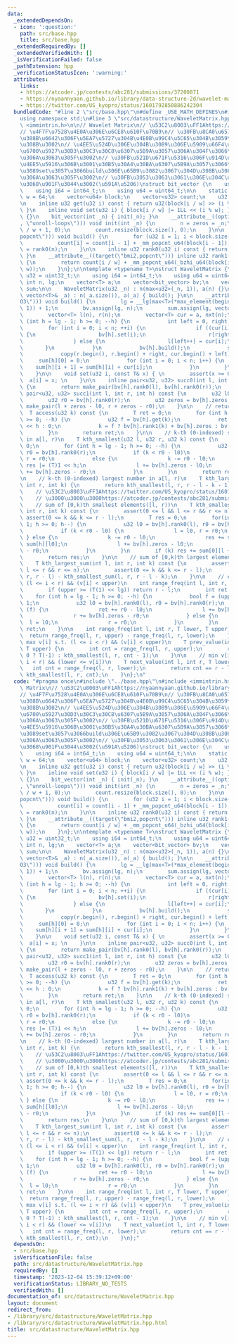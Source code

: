 ```yaml
---
data:
  _extendedDependsOn:
  - icon: ':question:'
    path: src/base.hpp
    title: src/base.hpp
  _extendedRequiredBy: []
  _extendedVerifiedWith: []
  _isVerificationFailed: false
  _pathExtension: hpp
  _verificationStatusIcon: ':warning:'
  attributes:
    links:
    - https://atcoder.jp/contests/abc281/submissions/37200871
    - https://nyaannyaan.github.io/library/data-structure-2d/wavelet-matrix.hpp
    - https://twitter.com/US_kyopro/status/1601792850886242304
  bundledCode: "#line 2 \"src/base.hpp\"\n#define _USE_MATH_DEFINES\n#include <bits/stdc++.h>\n\
    using namespace std;\n#line 3 \"src/datastructure/WaveletMatrix.hpp\"\n#include\
    \ <immintrin.h>\n\n// Wavelet Matrix\n// \u53C2\u8003\uFF1Ahttps://nyaannyaan.github.io/library/data-structure-2d/wavelet-matrix.hpp\n\
    // \u4F7F\u7528\u4E0A\u306E\u6CE8\u610F\u70B9\n// \u30FB\u8CA0\u6570\u304C\u3042\
    \u308B\u6642\u306F\u5EA7\u5727\u304B\u4E0B\u99C4\u5C65\u304B\u3059\u304B\u3059\
    \u308B\u3002\n// \u4EE5\u524D\u306E\u304B\u3089\u306E\u5909\u66F4\u70B9\n// \u30FB\
    \u6700\u5927\u30D3\u30C3\u30C8\u6307\u5B9A\u3057\u306A\u304F\u3066\u3088\u304F\
    \u306A\u3063\u305F\u3002\n// \u30FB\u521D\u671F\u5316\u306F\u914D\u5217\u6E21\u3059\
    \u4EE5\u5916\u306B\u3001\u30B5\u30A4\u30BA\u6307\u5B9A\u3057\u3066\u5F8C\u304B\
    \u3089set\u3057\u3066build\u306E\u65B9\u3082\u3067\u304D\u308B\u3088\u3046\u306B\
    \u306A\u3063\u305F\u3002\n// \u30FB\u3053\u3063\u3061\u306E\u304C\u3061\u3087\u3063\
    \u3068\u901F\u3044\u3002(\u591A\u5206)\nstruct bit_vector {\n    using u32 = uint32_t;\n\
    \    using i64 = int64_t;\n    using u64 = uint64_t;\n\n    static constexpr u32\
    \ w = 64;\n    vector<u64> block;\n    vector<u32> count;\n    u32 n, zeros;\n\
    \n    inline u32 get(u32 i) const { return u32(block[i / w] >> (i % w)) & 1u;\
    \ }\n    inline void set(u32 i) { block[i / w] |= 1LL << (i % w); }\n\n    bit_vector()\
    \ {}\n    bit_vector(int _n) { init(_n); }\n    __attribute__((optimize(\"O3\"\
    , \"unroll-loops\"))) void init(int _n) {\n        n = zeros = _n;\n        block.resize(n\
    \ / w + 1, 0);\n        count.resize(block.size(), 0);\n    }\n\n    __attribute__((target(\"\
    popcnt\"))) void build() {\n        for (u32 i = 1; i < block.size(); ++i)\n \
    \           count[i] = count[i - 1] + _mm_popcnt_u64(block[i - 1]);\n        zeros\
    \ = rank0(n);\n    }\n\n    inline u32 rank0(u32 i) const { return i - rank1(i);\
    \ }\n    __attribute__((target(\"bmi2,popcnt\"))) inline u32 rank1(u32 i) const\
    \ {\n        return count[i / w] + _mm_popcnt_u64(_bzhi_u64(block[i / w], i %\
    \ w));\n    }\n};\n\ntemplate <typename T>\nstruct WaveletMatrix {\n    using\
    \ u32 = uint32_t;\n    using i64 = int64_t;\n    using u64 = uint64_t;\n\n   \
    \ int n, lg;\n    vector<T> a;\n    vector<bit_vector> bv;\n    vector<vector<T>>\
    \ sum;\n\n    WaveletMatrix(u32 _n) : n(max<u32>(_n, 1)), a(n) {}\n    WaveletMatrix(const\
    \ vector<T>& _a) : n(_a.size()), a(_a) { build(); }\n\n    __attribute__((optimize(\"\
    O3\"))) void build() {\n        lg = __lg(max<T>(*max_element(begin(a), end(a)),\
    \ 1)) + 1;\n        bv.assign(lg, n);\n        sum.assign(lg, vector<T>(n + 1));\n\
    \        vector<T> l(n), r(n);\n        vector<T> cur = a, nxt(n);\n        for\
    \ (int h = lg - 1; h >= 0; --h) {\n            int left = 0, right = 0;\n    \
    \        for (int i = 0; i < n; ++i) {\n                if ((cur[i] >> h) & 1)\
    \ {\n                    bv[h].set(i);\n                    r[right++] = cur[i];\n\
    \                } else {\n                    l[left++] = cur[i];\n         \
    \       }\n            }\n            bv[h].build();\n            swap(cur, l);\n\
    \            copy(r.begin(), r.begin() + right, cur.begin() + left);\n       \
    \     sum[h][0] = 0;\n            for (int i = 0; i < n; i++) {\n            \
    \    sum[h][i + 1] = sum[h][i] + cur[i];\n            }\n        }\n        return;\n\
    \    }\n\n    void set(u32 i, const T& x) { \n        assert(x >= 0);\n      \
    \  a[i] = x; \n    }\n\n    inline pair<u32, u32> succ0(int l, int r, int h) const\
    \ {\n        return make_pair(bv[h].rank0(l), bv[h].rank0(r));\n    }\n\n    inline\
    \ pair<u32, u32> succ1(int l, int r, int h) const {\n        u32 l0 = bv[h].rank0(l);\n\
    \        u32 r0 = bv[h].rank0(r);\n        u32 zeros = bv[h].zeros;\n        return\
    \ make_pair(l + zeros - l0, r + zeros - r0);\n    }\n\n    // return a[k]\n  \
    \  T access(u32 k) const {\n        T ret = 0;\n        for (int h = lg - 1; h\
    \ >= 0; --h) {\n            u32 f = bv[h].get(k);\n            ret |= f ? T(1)\
    \ << h : 0;\n            k = f ? bv[h].rank1(k) + bv[h].zeros : bv[h].rank0(k);\n\
    \        }\n        return ret;\n    }\n\n    // k-th (0-indexed) smallest number\
    \ in a[l, r)\n    T kth_smallest(u32 l, u32 r, u32 k) const {\n        T res =\
    \ 0;\n        for (int h = lg - 1; h >= 0; --h) {\n            u32 l0 = bv[h].rank0(l),\
    \ r0 = bv[h].rank0(r);\n            if (k < r0 - l0)\n                l = l0,\
    \ r = r0;\n            else {\n                k -= r0 - l0;\n               \
    \ res |= (T)1 << h;\n                l += bv[h].zeros - l0;\n                r\
    \ += bv[h].zeros - r0;\n            }\n        }\n        return res;\n    }\n\
    \n    // k-th (0-indexed) largest number in a[l, r)\n    T kth_largest(int l,\
    \ int r, int k) {\n        return kth_smallest(l, r, r - l - k - 1);\n    }\n\n\
    \    // \u53C2\u8003\uFF1Ahttps://twitter.com/US_kyopro/status/1601792850886242304\n\
    \    // \u3000\u3000\u3000https://atcoder.jp/contests/abc281/submissions/37200871\n\
    \    // sum of [0,k)th smallest elements([l, r))\n    T kth_smallest_sum(int l,\
    \ int r, int k) const {\n        assert(0 <= l && l <= r && r <= n);\n       \
    \ assert(0 <= k && k <= r - l);\n        T res = 0;\n        for(int h = lg -\
    \ 1; h >= 0; h--) {\n            u32 l0 = bv[h].rank0(l), r0 = bv[h].rank0(r);\n\
    \            if (k < r0 - l0) {\n                l = l0, r = r0;\n           \
    \ } else {\n                k -= r0 - l0;\n                res += sum[h][r0] -\
    \ sum[h][l0];\n                l += bv[h].zeros - l0;\n                r += bv[h].zeros\
    \ - r0;\n            }\n        }\n        if (k) res += sum[0][l + k] - sum[0][l];\n\
    \        return res;\n    }\n\n    // sum of [0,k)th largest elements([l, r))\n\
    \    T kth_largest_sum(int l, int r, int k) const {\n        assert(0 <= l &&\
    \ l <= r && r <= n);\n        assert(0 <= k && k <= r - l);\n        return  kth_smallest_sum(l,\
    \ r, r - l) - kth_smallest_sum(l, r, r - l - k);\n    }\n\n    // count i s.t.\
    \ (l <= i < r) && (v[i] < upper)\n    int range_freq(int l, int r, T upper) {\n\
    \        if (upper >= (T(1) << lg)) return r - l;\n        int ret = 0;\n    \
    \    for (int h = lg - 1; h >= 0; --h) {\n            bool f = (upper >> h) &\
    \ 1;\n            u32 l0 = bv[h].rank0(l), r0 = bv[h].rank0(r);\n            if\
    \ (f) {\n                ret += r0 - l0;\n                l += bv[h].zeros - l0;\n\
    \                r += bv[h].zeros - r0;\n            } else {\n              \
    \  l = l0;\n                r = r0;\n            }\n        }\n        return\
    \ ret;\n    }\n\n    int range_freq(int l, int r, T lower, T upper) {\n      \
    \  return range_freq(l, r, upper) - range_freq(l, r, lower);\n    }\n\n    //\
    \ max v[i] s.t. (l <= i < r) && (v[i] < upper)\n    T prev_value(int l, int r,\
    \ T upper) {\n        int cnt = range_freq(l, r, upper);\n        return cnt ==\
    \ 0 ? T(-1) : kth_smallest(l, r, cnt - 1);\n    }\n\n    // min v[i] s.t. (l <=\
    \ i < r) && (lower <= v[i])\n    T next_value(int l, int r, T lower) {\n     \
    \   int cnt = range_freq(l, r, lower);\n        return cnt == r - l ? T(-1) :\
    \ kth_smallest(l, r, cnt);\n    }\n};\n"
  code: "#pragma once\n#include \"../base.hpp\"\n#include <immintrin.h>\n\n// Wavelet\
    \ Matrix\n// \u53C2\u8003\uFF1Ahttps://nyaannyaan.github.io/library/data-structure-2d/wavelet-matrix.hpp\n\
    // \u4F7F\u7528\u4E0A\u306E\u6CE8\u610F\u70B9\n// \u30FB\u8CA0\u6570\u304C\u3042\
    \u308B\u6642\u306F\u5EA7\u5727\u304B\u4E0B\u99C4\u5C65\u304B\u3059\u304B\u3059\
    \u308B\u3002\n// \u4EE5\u524D\u306E\u304B\u3089\u306E\u5909\u66F4\u70B9\n// \u30FB\
    \u6700\u5927\u30D3\u30C3\u30C8\u6307\u5B9A\u3057\u306A\u304F\u3066\u3088\u304F\
    \u306A\u3063\u305F\u3002\n// \u30FB\u521D\u671F\u5316\u306F\u914D\u5217\u6E21\u3059\
    \u4EE5\u5916\u306B\u3001\u30B5\u30A4\u30BA\u6307\u5B9A\u3057\u3066\u5F8C\u304B\
    \u3089set\u3057\u3066build\u306E\u65B9\u3082\u3067\u304D\u308B\u3088\u3046\u306B\
    \u306A\u3063\u305F\u3002\n// \u30FB\u3053\u3063\u3061\u306E\u304C\u3061\u3087\u3063\
    \u3068\u901F\u3044\u3002(\u591A\u5206)\nstruct bit_vector {\n    using u32 = uint32_t;\n\
    \    using i64 = int64_t;\n    using u64 = uint64_t;\n\n    static constexpr u32\
    \ w = 64;\n    vector<u64> block;\n    vector<u32> count;\n    u32 n, zeros;\n\
    \n    inline u32 get(u32 i) const { return u32(block[i / w] >> (i % w)) & 1u;\
    \ }\n    inline void set(u32 i) { block[i / w] |= 1LL << (i % w); }\n\n    bit_vector()\
    \ {}\n    bit_vector(int _n) { init(_n); }\n    __attribute__((optimize(\"O3\"\
    , \"unroll-loops\"))) void init(int _n) {\n        n = zeros = _n;\n        block.resize(n\
    \ / w + 1, 0);\n        count.resize(block.size(), 0);\n    }\n\n    __attribute__((target(\"\
    popcnt\"))) void build() {\n        for (u32 i = 1; i < block.size(); ++i)\n \
    \           count[i] = count[i - 1] + _mm_popcnt_u64(block[i - 1]);\n        zeros\
    \ = rank0(n);\n    }\n\n    inline u32 rank0(u32 i) const { return i - rank1(i);\
    \ }\n    __attribute__((target(\"bmi2,popcnt\"))) inline u32 rank1(u32 i) const\
    \ {\n        return count[i / w] + _mm_popcnt_u64(_bzhi_u64(block[i / w], i %\
    \ w));\n    }\n};\n\ntemplate <typename T>\nstruct WaveletMatrix {\n    using\
    \ u32 = uint32_t;\n    using i64 = int64_t;\n    using u64 = uint64_t;\n\n   \
    \ int n, lg;\n    vector<T> a;\n    vector<bit_vector> bv;\n    vector<vector<T>>\
    \ sum;\n\n    WaveletMatrix(u32 _n) : n(max<u32>(_n, 1)), a(n) {}\n    WaveletMatrix(const\
    \ vector<T>& _a) : n(_a.size()), a(_a) { build(); }\n\n    __attribute__((optimize(\"\
    O3\"))) void build() {\n        lg = __lg(max<T>(*max_element(begin(a), end(a)),\
    \ 1)) + 1;\n        bv.assign(lg, n);\n        sum.assign(lg, vector<T>(n + 1));\n\
    \        vector<T> l(n), r(n);\n        vector<T> cur = a, nxt(n);\n        for\
    \ (int h = lg - 1; h >= 0; --h) {\n            int left = 0, right = 0;\n    \
    \        for (int i = 0; i < n; ++i) {\n                if ((cur[i] >> h) & 1)\
    \ {\n                    bv[h].set(i);\n                    r[right++] = cur[i];\n\
    \                } else {\n                    l[left++] = cur[i];\n         \
    \       }\n            }\n            bv[h].build();\n            swap(cur, l);\n\
    \            copy(r.begin(), r.begin() + right, cur.begin() + left);\n       \
    \     sum[h][0] = 0;\n            for (int i = 0; i < n; i++) {\n            \
    \    sum[h][i + 1] = sum[h][i] + cur[i];\n            }\n        }\n        return;\n\
    \    }\n\n    void set(u32 i, const T& x) { \n        assert(x >= 0);\n      \
    \  a[i] = x; \n    }\n\n    inline pair<u32, u32> succ0(int l, int r, int h) const\
    \ {\n        return make_pair(bv[h].rank0(l), bv[h].rank0(r));\n    }\n\n    inline\
    \ pair<u32, u32> succ1(int l, int r, int h) const {\n        u32 l0 = bv[h].rank0(l);\n\
    \        u32 r0 = bv[h].rank0(r);\n        u32 zeros = bv[h].zeros;\n        return\
    \ make_pair(l + zeros - l0, r + zeros - r0);\n    }\n\n    // return a[k]\n  \
    \  T access(u32 k) const {\n        T ret = 0;\n        for (int h = lg - 1; h\
    \ >= 0; --h) {\n            u32 f = bv[h].get(k);\n            ret |= f ? T(1)\
    \ << h : 0;\n            k = f ? bv[h].rank1(k) + bv[h].zeros : bv[h].rank0(k);\n\
    \        }\n        return ret;\n    }\n\n    // k-th (0-indexed) smallest number\
    \ in a[l, r)\n    T kth_smallest(u32 l, u32 r, u32 k) const {\n        T res =\
    \ 0;\n        for (int h = lg - 1; h >= 0; --h) {\n            u32 l0 = bv[h].rank0(l),\
    \ r0 = bv[h].rank0(r);\n            if (k < r0 - l0)\n                l = l0,\
    \ r = r0;\n            else {\n                k -= r0 - l0;\n               \
    \ res |= (T)1 << h;\n                l += bv[h].zeros - l0;\n                r\
    \ += bv[h].zeros - r0;\n            }\n        }\n        return res;\n    }\n\
    \n    // k-th (0-indexed) largest number in a[l, r)\n    T kth_largest(int l,\
    \ int r, int k) {\n        return kth_smallest(l, r, r - l - k - 1);\n    }\n\n\
    \    // \u53C2\u8003\uFF1Ahttps://twitter.com/US_kyopro/status/1601792850886242304\n\
    \    // \u3000\u3000\u3000https://atcoder.jp/contests/abc281/submissions/37200871\n\
    \    // sum of [0,k)th smallest elements([l, r))\n    T kth_smallest_sum(int l,\
    \ int r, int k) const {\n        assert(0 <= l && l <= r && r <= n);\n       \
    \ assert(0 <= k && k <= r - l);\n        T res = 0;\n        for(int h = lg -\
    \ 1; h >= 0; h--) {\n            u32 l0 = bv[h].rank0(l), r0 = bv[h].rank0(r);\n\
    \            if (k < r0 - l0) {\n                l = l0, r = r0;\n           \
    \ } else {\n                k -= r0 - l0;\n                res += sum[h][r0] -\
    \ sum[h][l0];\n                l += bv[h].zeros - l0;\n                r += bv[h].zeros\
    \ - r0;\n            }\n        }\n        if (k) res += sum[0][l + k] - sum[0][l];\n\
    \        return res;\n    }\n\n    // sum of [0,k)th largest elements([l, r))\n\
    \    T kth_largest_sum(int l, int r, int k) const {\n        assert(0 <= l &&\
    \ l <= r && r <= n);\n        assert(0 <= k && k <= r - l);\n        return  kth_smallest_sum(l,\
    \ r, r - l) - kth_smallest_sum(l, r, r - l - k);\n    }\n\n    // count i s.t.\
    \ (l <= i < r) && (v[i] < upper)\n    int range_freq(int l, int r, T upper) {\n\
    \        if (upper >= (T(1) << lg)) return r - l;\n        int ret = 0;\n    \
    \    for (int h = lg - 1; h >= 0; --h) {\n            bool f = (upper >> h) &\
    \ 1;\n            u32 l0 = bv[h].rank0(l), r0 = bv[h].rank0(r);\n            if\
    \ (f) {\n                ret += r0 - l0;\n                l += bv[h].zeros - l0;\n\
    \                r += bv[h].zeros - r0;\n            } else {\n              \
    \  l = l0;\n                r = r0;\n            }\n        }\n        return\
    \ ret;\n    }\n\n    int range_freq(int l, int r, T lower, T upper) {\n      \
    \  return range_freq(l, r, upper) - range_freq(l, r, lower);\n    }\n\n    //\
    \ max v[i] s.t. (l <= i < r) && (v[i] < upper)\n    T prev_value(int l, int r,\
    \ T upper) {\n        int cnt = range_freq(l, r, upper);\n        return cnt ==\
    \ 0 ? T(-1) : kth_smallest(l, r, cnt - 1);\n    }\n\n    // min v[i] s.t. (l <=\
    \ i < r) && (lower <= v[i])\n    T next_value(int l, int r, T lower) {\n     \
    \   int cnt = range_freq(l, r, lower);\n        return cnt == r - l ? T(-1) :\
    \ kth_smallest(l, r, cnt);\n    }\n};"
  dependsOn:
  - src/base.hpp
  isVerificationFile: false
  path: src/datastructure/WaveletMatrix.hpp
  requiredBy: []
  timestamp: '2023-12-04 15:39:12+09:00'
  verificationStatus: LIBRARY_NO_TESTS
  verifiedWith: []
documentation_of: src/datastructure/WaveletMatrix.hpp
layout: document
redirect_from:
- /library/src/datastructure/WaveletMatrix.hpp
- /library/src/datastructure/WaveletMatrix.hpp.html
title: src/datastructure/WaveletMatrix.hpp
---
```

